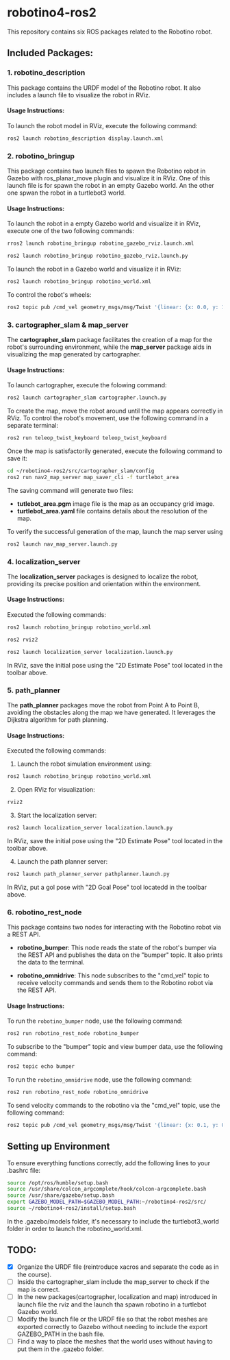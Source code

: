 # robotino4-ros2

This repository contains six ROS  packages related to the Robotino robot.

## Included Packages:

### 1. robotino_description

This package contains the URDF model of the Robotino robot. It also includes a launch file to visualize the robot in RViz.

#### Usage Instructions:

To launch the robot model in RViz, execute the following command:

```bash
ros2 launch robotino_description display.launch.xml
```

### 2. robotino_bringup 

This package contains two launch files to spawn the Robotino robot in Gazebo with ros_planar_move plugin and visualize it in RViz. One of this launch file is for spawn the robot in an empty Gazebo world. An the other one spwan the robot in a turtlebot3 world.

#### Usage Instructions:

To launch the robot in a empty Gazebo world and visualize it in RViz, execute one of the two following commands:

```bash
rros2 launch robotino_bringup robotino_gazebo_rviz.launch.xml
```

```bash
ros2 launch robotino_bringup robotino_gazebo_rviz.launch.py
```

To launch the robot in a Gazebo world and visualize it in RViz:

```bash
ros2 launch robotino_bringup robotino_world.xml
``` 

To control the robot's wheels:

```bash
ros2 topic pub /cmd_vel geometry_msgs/msg/Twist '{linear: {x: 0.0, y: 1.0, z: 0.0}, angular: {x: 0.0, y: 0.0, z: 0.0}}' -r 10
```

### 3. cartographer_slam & map_server 

The **cartographer_slam** package facilitates the creation of a map for the robot's surrounding environment, while the **map_server** package aids in visualizing the map generated by cartographer.

#### Usage Instructions:

To launch cartographer, execute the folowing command:

```bash
ros2 launch cartographer_slam cartographer.launch.py
``` 

To create the map, move the robot around until the map appears correctly in RViz. To control the robot's movement, use the following command in a separate terminal:

```bash
ros2 run teleop_twist_keyboard teleop_twist_keyboard
``` 

Once the map is satisfactorily generated, execute the following command to save it:

```bash
cd ~/robotino4-ros2/src/cartographer_slam/config
ros2 run nav2_map_server map_saver_cli -f turtlebot_area
``` 

The saving command will generate two files:

- **tutlebot_area.pgm** image file is the map as an occupancy grid image.
- **turtlebot_area.yaml** file contains details about the resolution of the map.

To verify the successful generation of the map, launch the map server using

```bash
ros2 launch nav_map_server.launch.py
``` 

### 4. localization_server

The **localization_server** packages is designed to localize the robot, providing its precise position and orientation within the environment.

#### Usage Instructions:

Executed the following commands:

```bash
ros2 launch robotino_bringup robotino_world.xml
``` 

```bash
ros2 rviz2
``` 

```bash
ros2 launch localization_server localization.launch.py
``` 

In RViz, save the initial pose using the "2D Estimate Pose" tool located in the toolbar above.

### 5. path_planner

The **path_planner** packages move the robot from Point A to Point B, avoiding the obstacles along the map we have generated. It leverages the Dijkstra algorithm for path planning. 

#### Usage Instructions:

Executed the following commands:

1. Launch the robot simulation environment using:

```bash
ros2 launch robotino_bringup robotino_world.xml
``` 

2. Open RViz for visualization:

```bash
rviz2
``` 

3. Start the localization server:

```bash
ros2 launch localization_server localization.launch.py
``` 

In RViz, save the initial pose using the "2D Estimate Pose" tool located in the toolbar above.

4. Launch the path planner server:

```bash
ros2 launch path_planner_server pathplanner.launch.py
``` 

In RViz, put a gol pose with "2D Goal Pose" tool locatedd in the toolbar above. 

### 6. robotino_rest_node

This package contains two nodes for interacting with the Robotino robot via a REST API.

- **robotino_bumper**: This node reads the state of the robot's bumper via the REST API and publishes the data on the "bumper" topic. It also prints the data to the terminal.

- **robotino_omnidrive**: This node subscribes to the "cmd_vel" topic to receive velocity commands and sends them to the Robotino robot via the REST API.

#### Usage Instructions:

To run the `robotino_bumper` node, use the following command:

```bash
ros2 run robotino_rest_node robotino_bumper
```

To subscribe to the "bumper" topic and view bumper data, use the following command:

```bash
ros2 topic echo bumper
```

To run the `robotino_omnidrive` node, use the following command:
```bash
ros2 run robotino_rest_node robotino_omnidrive
```

To send velocity commands to the robotino via the "cmd_vel" topic, use the following command:
```bash
ros2 topic pub /cmd_vel geometry_msgs/msg/Twist '{linear: {x: 0.1, y: 0.0, z: 0.0}, angular: {x: 0.0, y: 0.0, z: 0.0}}' -r 10
```

## Setting up Environment

To ensure everything functions correctly, add the following lines to your .bashrc file:

```bash
source /opt/ros/humble/setup.bash
source /usr/share/colcon_argcomplete/hook/colcon-argcomplete.bash
source /usr/share/gazebo/setup.bash
export GAZEBO_MODEL_PATH=$GAZEBO_MODEL_PATH:~/robotino4-ros2/src/
source ~/robotino4-ros2/install/setup.bash
```

In the .gazebo/models folder, it's necessary to include the turtlebot3_world folder in order to launch the robotino_world.xml.

## TODO:

- [X] Organize the URDF file (reintroduce xacros and separate the code as in the course).
- [ ] Inside the cartographer_slam include the map_server to check if the map is correct. 
- [ ] In the new packages(cartographer, localization and map) introduced in launch file the rviz and the launch tha spawn robotino in a turtlebot Gazebo world.
- [ ] Modify the launch file or the URDF file so that the robot meshes are exported correctly to Gazebo without needing to include the export GAZEBO_PATH in the bash file.
- [ ] Find a way to place the meshes that the world uses without having to put them in the .gazebo folder.
